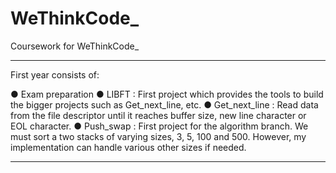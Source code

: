 # WeThinkCode_
Coursework for WeThinkCode_

------------------------------------------------------------------------------------------------------------------------------------------

First year consists of:

● Exam preparation
● LIBFT         : First project which provides the tools to build the bigger projects such as Get_next_line, etc.
● Get_next_line : Read data from the file descriptor until it reaches buffer size, new line character or EOL character.
● Push_swap     : First project for the algorithm branch. We must sort a two stacks of varying sizes, 3, 5, 100 and 500.
                  However, my implementation can handle various other sizes if needed.

------------------------------------------------------------------------------------------------------------------------------------------
